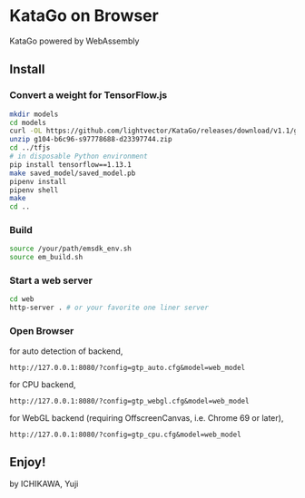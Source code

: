 # KataGo on Browser
KataGo powered by WebAssembly

## Install
### Convert a weight for TensorFlow.js

```sh
mkdir models
cd models
curl -OL https://github.com/lightvector/KataGo/releases/download/v1.1/g104-b6c96-s97778688-d23397744.zip
unzip g104-b6c96-s97778688-d23397744.zip
cd ../tfjs
# in disposable Python environment
pip install tensorflow==1.13.1
make saved_model/saved_model.pb
pipenv install
pipenv shell
make
cd ..
```

### Build

```sh
source /your/path/emsdk_env.sh
source em_build.sh
```

### Start a web server

```sh
cd web
http-server . # or your favorite one liner server
```

### Open Browser
for auto detection of backend,
```
http://127.0.0.1:8080/?config=gtp_auto.cfg&model=web_model
```
for CPU backend,
```
http://127.0.0.1:8080/?config=gtp_webgl.cfg&model=web_model
```
for WebGL backend (requiring OffscreenCanvas, i.e. Chrome 69 or later), 
```
http://127.0.0.1:8080/?config=gtp_cpu.cfg&model=web_model
```

Enjoy!
-
by ICHIKAWA, Yuji
